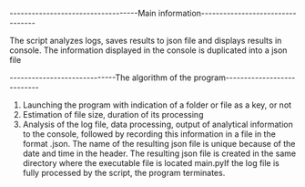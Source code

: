 -----------------------------------Main information---------------------------------

The script analyzes logs, saves results to json file and displays results in console. 
The information displayed in the console is duplicated into a json file

-----------------------------The algorithm of the program---------------------------

1. Launching the program with indication of a folder or file as a key, or not
2. Estimation of file size, duration of its processing
3. Analysis of the log file, data processing, output of analytical information to the console, 
followed by recording this information in a file in the format .json. The name of the resulting 
json file is unique because of the date and time in the header. The resulting json file is 
created in the same directory where the executable file is located main.pyIf the log file is fully 
processed by the script, the program terminates.

